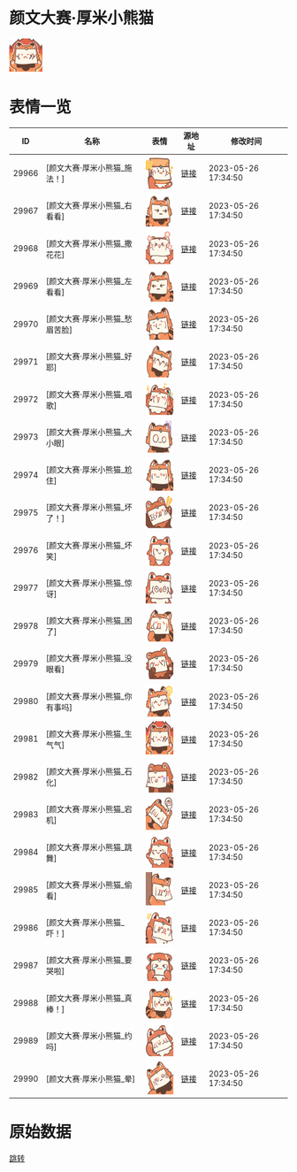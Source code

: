 # 颜文大赛·厚米小熊猫

<img src="./cover.png" height="60" alt="cover" />

# 表情一览

|ID|名称|表情|源地址|修改时间|
|----|----|----|----|----|
|29966|[颜文大赛·厚米小熊猫_施法！]|<img src="./pic/029966_%5B颜文大赛·厚米小熊猫_施法！%5D.png" height="60" alt="施法！"/>|[链接](https://i0.hdslb.com/bfs/garb/385268d0e3854c2daae25655a7b3d3147cfdb61c.png)|2023-05-26 17:34:50|
|29967|[颜文大赛·厚米小熊猫_右看看]|<img src="./pic/029967_%5B颜文大赛·厚米小熊猫_右看看%5D.png" height="60" alt="右看看"/>|[链接](https://i0.hdslb.com/bfs/garb/df691429a71fc8697934b4118d955bdc35bf1a74.png)|2023-05-26 17:34:50|
|29968|[颜文大赛·厚米小熊猫_撒花花]|<img src="./pic/029968_%5B颜文大赛·厚米小熊猫_撒花花%5D.png" height="60" alt="撒花花"/>|[链接](https://i0.hdslb.com/bfs/garb/e446cb782072692ee856c98b1a6107f18bc063c8.png)|2023-05-26 17:34:50|
|29969|[颜文大赛·厚米小熊猫_左看看]|<img src="./pic/029969_%5B颜文大赛·厚米小熊猫_左看看%5D.png" height="60" alt="左看看"/>|[链接](https://i0.hdslb.com/bfs/garb/8f9ac8428c71e3148891dda97ad219ff555aa9d8.png)|2023-05-26 17:34:50|
|29970|[颜文大赛·厚米小熊猫_愁眉苦脸]|<img src="./pic/029970_%5B颜文大赛·厚米小熊猫_愁眉苦脸%5D.png" height="60" alt="愁眉苦脸"/>|[链接](https://i0.hdslb.com/bfs/garb/c26c1f6614083eeb6fa15a8dea1618a1803021e3.png)|2023-05-26 17:34:50|
|29971|[颜文大赛·厚米小熊猫_好耶]|<img src="./pic/029971_%5B颜文大赛·厚米小熊猫_好耶%5D.png" height="60" alt="好耶"/>|[链接](https://i0.hdslb.com/bfs/garb/36f15a52eb35d961e13c51f75b40c6aafad87330.png)|2023-05-26 17:34:50|
|29972|[颜文大赛·厚米小熊猫_唱歌]|<img src="./pic/029972_%5B颜文大赛·厚米小熊猫_唱歌%5D.png" height="60" alt="唱歌"/>|[链接](https://i0.hdslb.com/bfs/garb/a77d77bf426f97a3060c7303f752f8c1f21ed03f.png)|2023-05-26 17:34:50|
|29973|[颜文大赛·厚米小熊猫_大小眼]|<img src="./pic/029973_%5B颜文大赛·厚米小熊猫_大小眼%5D.png" height="60" alt="大小眼"/>|[链接](https://i0.hdslb.com/bfs/garb/2d093834378ed62e4f785092c64783e6541ac3fb.png)|2023-05-26 17:34:50|
|29974|[颜文大赛·厚米小熊猫_尬住]|<img src="./pic/029974_%5B颜文大赛·厚米小熊猫_尬住%5D.png" height="60" alt="尬住"/>|[链接](https://i0.hdslb.com/bfs/garb/bf633de29535c410babe505c9dceed71918b61e4.png)|2023-05-26 17:34:50|
|29975|[颜文大赛·厚米小熊猫_坏了！]|<img src="./pic/029975_%5B颜文大赛·厚米小熊猫_坏了！%5D.png" height="60" alt="坏了！"/>|[链接](https://i0.hdslb.com/bfs/garb/e61587d7dd1933af50984d348bf696ac351b626f.png)|2023-05-26 17:34:50|
|29976|[颜文大赛·厚米小熊猫_坏笑]|<img src="./pic/029976_%5B颜文大赛·厚米小熊猫_坏笑%5D.png" height="60" alt="坏笑"/>|[链接](https://i0.hdslb.com/bfs/garb/f5ac1cf3934f13f43a5a2809b23308207dab6f28.png)|2023-05-26 17:34:50|
|29977|[颜文大赛·厚米小熊猫_惊讶]|<img src="./pic/029977_%5B颜文大赛·厚米小熊猫_惊讶%5D.png" height="60" alt="惊讶"/>|[链接](https://i0.hdslb.com/bfs/garb/73e990f36a8159200d65aad1b46add937d2a8f84.png)|2023-05-26 17:34:50|
|29978|[颜文大赛·厚米小熊猫_困了]|<img src="./pic/029978_%5B颜文大赛·厚米小熊猫_困了%5D.png" height="60" alt="困了"/>|[链接](https://i0.hdslb.com/bfs/garb/21e25c6b67c7a9d88b4274d8c484c3388d39d9bb.png)|2023-05-26 17:34:50|
|29979|[颜文大赛·厚米小熊猫_没眼看]|<img src="./pic/029979_%5B颜文大赛·厚米小熊猫_没眼看%5D.png" height="60" alt="没眼看"/>|[链接](https://i0.hdslb.com/bfs/garb/8f75f241c9838359bf4fd37844c105916532664f.png)|2023-05-26 17:34:50|
|29980|[颜文大赛·厚米小熊猫_你有事吗]|<img src="./pic/029980_%5B颜文大赛·厚米小熊猫_你有事吗%5D.png" height="60" alt="你有事吗"/>|[链接](https://i0.hdslb.com/bfs/garb/ae1fbcdaedcadd9653763408f06ed099d64a7479.png)|2023-05-26 17:34:50|
|29981|[颜文大赛·厚米小熊猫_生气气]|<img src="./pic/029981_%5B颜文大赛·厚米小熊猫_生气气%5D.png" height="60" alt="生气气"/>|[链接](https://i0.hdslb.com/bfs/garb/22408fc3054e5e2673223f068c5ec3b73f6c6423.png)|2023-05-26 17:34:50|
|29982|[颜文大赛·厚米小熊猫_石化]|<img src="./pic/029982_%5B颜文大赛·厚米小熊猫_石化%5D.png" height="60" alt="石化"/>|[链接](https://i0.hdslb.com/bfs/garb/9125bc36bfce789d93b1ecf057a0480100e38a44.png)|2023-05-26 17:34:50|
|29983|[颜文大赛·厚米小熊猫_宕机]|<img src="./pic/029983_%5B颜文大赛·厚米小熊猫_宕机%5D.png" height="60" alt="宕机"/>|[链接](https://i0.hdslb.com/bfs/garb/cff2fbc10bf8af9e03933329830619df5e015b84.png)|2023-05-26 17:34:50|
|29984|[颜文大赛·厚米小熊猫_跳舞]|<img src="./pic/029984_%5B颜文大赛·厚米小熊猫_跳舞%5D.png" height="60" alt="跳舞"/>|[链接](https://i0.hdslb.com/bfs/garb/e531a86485d6624d1ef8f737894b51b0edd59223.png)|2023-05-26 17:34:50|
|29985|[颜文大赛·厚米小熊猫_偷看]|<img src="./pic/029985_%5B颜文大赛·厚米小熊猫_偷看%5D.png" height="60" alt="偷看"/>|[链接](https://i0.hdslb.com/bfs/garb/602efa580fbc12248308b0480a47a3f1fa2cba1e.png)|2023-05-26 17:34:50|
|29986|[颜文大赛·厚米小熊猫_吓！]|<img src="./pic/029986_%5B颜文大赛·厚米小熊猫_吓！%5D.png" height="60" alt="吓！"/>|[链接](https://i0.hdslb.com/bfs/garb/cda8b93eadc312e18477b1211a6cf463f9551f3c.png)|2023-05-26 17:34:50|
|29987|[颜文大赛·厚米小熊猫_要哭啦]|<img src="./pic/029987_%5B颜文大赛·厚米小熊猫_要哭啦%5D.png" height="60" alt="要哭啦"/>|[链接](https://i0.hdslb.com/bfs/garb/3e42da5cb2f8f18ddb5215518bc5023151d914da.png)|2023-05-26 17:34:50|
|29988|[颜文大赛·厚米小熊猫_真棒！]|<img src="./pic/029988_%5B颜文大赛·厚米小熊猫_真棒！%5D.png" height="60" alt="真棒！"/>|[链接](https://i0.hdslb.com/bfs/garb/ebff8c54f5e7a050059c29c0e2ef3505b118b767.png)|2023-05-26 17:34:50|
|29989|[颜文大赛·厚米小熊猫_约吗]|<img src="./pic/029989_%5B颜文大赛·厚米小熊猫_约吗%5D.png" height="60" alt="约吗"/>|[链接](https://i0.hdslb.com/bfs/garb/17c80e56b408bcfa449d17a3256408e760fd6db3.png)|2023-05-26 17:34:50|
|29990|[颜文大赛·厚米小熊猫_晕]|<img src="./pic/029990_%5B颜文大赛·厚米小熊猫_晕%5D.png" height="60" alt="晕"/>|[链接](https://i0.hdslb.com/bfs/garb/4a9817edaea46e39085f84cc63b38e839ae03b01.png)|2023-05-26 17:34:50|

# 原始数据

[跳转](./raw.json)

